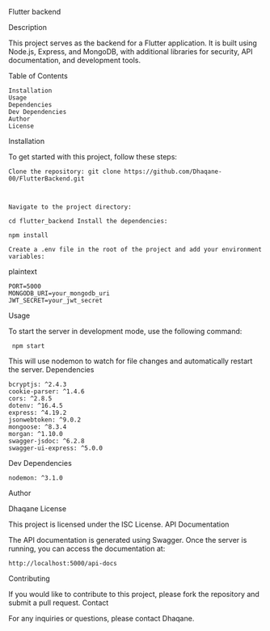 Flutter backend


Description

This project serves as the backend for a Flutter application. It is built using Node.js, Express, and MongoDB, with additional libraries for security, API documentation, and development tools.

Table of Contents

    Installation   
    Usage
    Dependencies
    Dev Dependencies
    Author
    License

Installation

To get started with this project, follow these steps:

    Clone the repository: git clone https://github.com/Dhaqane-00/FlutterBackend.git

    

    Navigate to the project directory:

    cd flutter_backend Install the dependencies:

    npm install

    Create a .env file in the root of the project and add your environment variables:

plaintext

    PORT=5000
    MONGODB_URI=your_mongodb_uri
    JWT_SECRET=your_jwt_secret

Usage

To start the server in development mode, use the following command:

     npm start

This will use nodemon to watch for file changes and automatically restart the server.
Dependencies

    bcryptjs: ^2.4.3
    cookie-parser: ^1.4.6
    cors: ^2.8.5
    dotenv: ^16.4.5
    express: ^4.19.2
    jsonwebtoken: ^9.0.2
    mongoose: ^8.3.4
    morgan: ^1.10.0
    swagger-jsdoc: ^6.2.8
    swagger-ui-express: ^5.0.0

Dev Dependencies

    nodemon: ^3.1.0

Author

Dhaqane
License

This project is licensed under the ISC License.
API Documentation

The API documentation is generated using Swagger. Once the server is running, you can access the documentation at:  

    http://localhost:5000/api-docs

Contributing

If you would like to contribute to this project, please fork the repository and submit a pull request.
Contact

For any inquiries or questions, please contact Dhaqane.
